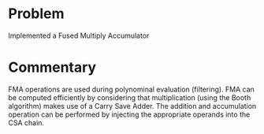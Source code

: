 # Problem

Implemented a Fused Multiply Accumulator

# Commentary

FMA operations are used during polynominal evaluation (filtering). FMA
can be computed efficiently by considering that multiplication (using
the Booth algorithm) makes use of a Carry Save Adder. The addition and
accumulation operation can be performed by injecting the appropriate
operands into the CSA chain.
